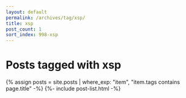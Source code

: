 ```yaml
---
layout: default
permalink: /archives/tag/xsp/
title: xsp
post_count: 1
sort_index: 998-xsp
---
```

<h1 class="page-heading">Posts tagged with xsp</h1>
{% assign posts = site.posts | where_exp: "item", "item.tags contains page.title" -%}
{%- include post-list.html -%}
